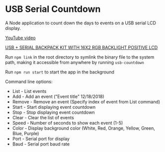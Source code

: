 # USB Serial Countdown

A Node application to count down the days to events on a USB serial LCD display.

[YouTube video](https://www.youtube.com/watch?v=v6HfXb4BzYo)

[USB + SERIAL BACKPACK KIT WITH 16X2 RGB BACKLIGHT POSITIVE LCD](https://www.adafruit.com/products/782)

Run `npm link` in the root directory to symlink the binary file to the system path, making it accessible from anywhere by running `usb-countdown`

Run `npm run start` to start the app in the background

Command line options:
- List - List events
- Add - Add an event ("Event title" 12/18/2018)
- Remove - Remove an event (Specify index of event from List command)
- Start - Start displaying event countdown
- Stop - Stop displaying event countdown
- Clear - Clear the list of events
- Speed - Number of seconds to show each event (1-5)
- Color - Display background color (White, Red, Orange, Yellow, Green, Blue, Purple)
- Port - Serial port for display
- Baud - Serial port baud rate

